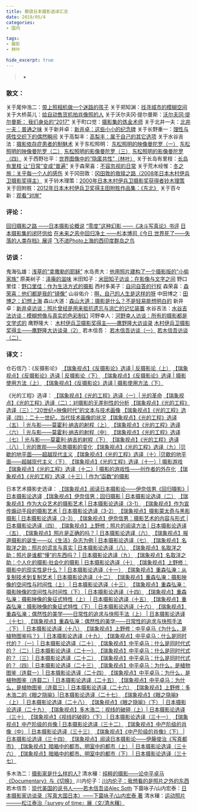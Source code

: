 ```yaml
---
title: 蔡骁日本摄影选译汇总
date: 2019/05/4
categories:
- 国内

tags:
- 摄影
- 林叶

hide_excerpt: true
---
```




> -



<!--more-->

### 散文：

关于尾仲浩二：[带上照相机做一个迷路的孩子](https://www.douban.com/note/711054882/)
关于郑知渊：[找寻城市的模糊空间](https://www.douban.com/note/686475173/)
关于大桥英儿：[给自动售货机拍肖像照的人](https://www.douban.com/note/666405760/)
关于沃尔夫冈·提尔曼斯：[沃尔夫冈·提尔曼斯： 我们身处的“2017”](https://www.douban.com/note/637074175/)
关于町口觉：[摄影集的炼金术师](https://www.douban.com/note/601903143/)
关于北井一夫：[北井一夫：普通之味](https://www.douban.com/note/599194390/)
关于新井卓：[新井卓：这些小小的纪念碑](https://www.douban.com/note/589302821/)
关于长野重一：[理性与感性交织下的偶然瞬间](https://www.douban.com/note/586833258/)
关于高梨丰：[高梨丰：属于自己的其它选项](https://www.douban.com/note/586831535/)
关于水谷吉法：[摄影依存症患者的制魅术](https://www.douban.com/note/586828202/)
关于东松照明：
[东松照明的映像曼陀罗（一）](https://www.douban.com/note/546063376/)
[东松照明的映像曼陀罗（二）](https://www.douban.com/note/546064088/)
[东松照明的影像曼陀罗（三）](https://www.douban.com/note/557538135/)
[东松照明的影像曼陀罗（四）](https://www.douban.com/note/557539468/)
关于西野壮平：[世界图像中的“隐匿共性”（林叶）](https://www.douban.com/note/532207186/)
关于长岛有里枝：[长岛有里枝 让“日常”变成“普遍”](https://www.douban.com/note/484509005/)
关于森荣喜：[不容忽视的日常](https://www.douban.com/note/341135274/)
关于荒木经惟：[冬之旅：关乎每一个人的感伤](https://www.douban.com/note/323559146/)
关于冈田敦：[冈田敦的救赎之路（2008年日本木村伊兵卫摄影奖得主）](https://www.douban.com/note/318328429/)
关于铃木理策：[2000年日本木村伊兵卫摄影奖获得者铃木理策](https://www.douban.com/note/308062598/)
关于田附胜：[2012年日本木村伊兵卫奖得主田附胜作品集：《东北》](https://www.douban.com/note/302185423/)
关于百々新：[观看“对岸”](https://www.douban.com/note/301039739/)


### 评论：

[回归摄影之路 ——日本摄影论概说](https://www.douban.com/note/654249638/)
[“零度”这种幻影 ——《决斗写真论》书评](https://www.douban.com/note/637075289/)
[日本摄影集的闭环供给](https://www.douban.com/note/657292144/)
[在未来之恶中回归净土 ——杉本博司《今日 世界死了——失落的人类存档》展评](https://www.douban.com/note/590598362/)
[飞不进Photo上海的西印度群岛之鸟](https://www.douban.com/note/516988510/)


### 访谈：

鬼海弘雄：[浅草的“拿撒勒的耶稣”](https://www.douban.com/note/703380858/)
水岛贵大：[他用照片建构了一个摄影版的“小偷家族”](https://www.douban.com/note/702124645/)
原美树子：[泽庵的滋味](https://www.douban.com/note/681033536/)
米田知子：[米田知子访谈：在影像与文字之间](https://www.douban.com/note/631666848/)
野口里佳：[野口里佳：作为生活方式的摄影](https://www.douban.com/note/630160815/)
西村多美子：[自问自答的行程](https://www.douban.com/note/610255487/)
森荣喜：[森荣喜：他们都是我的“镜像”](https://www.douban.com/note/604999943/)
山谷佑介：[啊，自己的人生是这样的呀](https://www.douban.com/note/596243756/)
中田博之：[田博之：幻想上海](https://www.douban.com/note/593893406/)
森山大道：[森山大道：摄影是什么？不是轻易能想明白的](https://www.douban.com/note/589798091/)
新井卓：[新井卓访谈：照片曾经是用来抵抗遗忘与消亡的记忆装置](https://www.douban.com/note/586829658/)
水谷吉法：[水谷吉法访谈：模糊想像与真实的色彩制幻](https://www.douban.com/note/586827345/)
河野幸人：[河野幸人访谈：所有的摄影都是文学式的](https://www.douban.com/note/586826430/)
鹰野隆大：
[木村伊兵卫摄影奖得主——鹰野隆大访谈录](https://www.douban.com/note/265875965/)
[木村伊兵卫摄影奖得主——鹰野隆大访谈录（2）](https://www.douban.com/note/265876023/)
若木信吾：
[若木信吾访谈（一）](https://www.douban.com/note/259590797/)
[若木信吾访谈（二）](https://www.douban.com/note/260996844/)



### 译文：

仓石信乃：《反摄影论》
[【瑞象视点】《反摄影论》选译 | 反摄影论（上）](https://mp.weixin.qq.com/s/atWas2q5cLu8AXdnytIZzQ)
[【瑞象视点】《反摄影论》选译 | 反摄影论（下）](https://mp.weixin.qq.com/s/W-utuUofQ4QG7dHaspGfcw)
[【瑞象视点】《反摄影论》选译 | 摄影使用方法（上）](https://mp.weixin.qq.com/s/5KSLzNGDp_mloAzMd3bhdg)
[【瑞象视点】《反摄影论》选译 | 摄影使用方法（下）](https://mp.weixin.qq.com/s/UuOwHG5ZxY8Qf9J-fFnhBA)

《光的工程》选译：
[【瑞象视点】《光的工程》选译（一）| 光的革命](https://mp.weixin.qq.com/s/3aPuhepiZw7_73_IqSmjpA)
[【瑞象视点】《光的工程》选译（二）：对摄影的无差别性的分析](https://mp.weixin.qq.com/s/MCqcGyIh_fAAUssTR57saw)
[【瑞象视点】《光的工程》选译（三）：“20世纪=映像时代”的文本与技术画像](https://mp.weixin.qq.com/s/jpiD3Yg6WqFZm9oqCA_Piw)
[【瑞象视点】《光的工程》选译（四）：二十一世纪，当代技术画像的状况](https://mp.weixin.qq.com/s/-AbxrY00HQ6h_Hu80DRluw)
[【瑞象视点】《光的工程》选译（五） | 光与影——莫霍利·纳吉的射程（上）](https://mp.weixin.qq.com/s/86k2r1WZLXPKHxyaZZoJkQ)
[【瑞象视点】《光的工程》选译（六） | 光与影——莫霍利·纳吉的射程（中）](https://mp.weixin.qq.com/s/R9XzGa1rDz0efYpEDFG0JQ)
[【瑞象视点】《光的工程》选译（七）| 光与影——莫霍利·纳吉的射程（下）​](https://mp.weixin.qq.com/s/zzhAsLNs05nepMY5ayIhZQ)
[【瑞象视点】《光的工程》选译（八） | 光的景观——风景摄影的变化](https://mp.weixin.qq.com/s/xme102tJWXfbAtKRhtnuVA)
[【瑞象视点】《光的工程》选译（九）|贝歇的地平面——超越现代主义](https://mp.weixin.qq.com/s/khLUBUC9YxjKmY1FY-ihaQ)
[【瑞象视点】《光的工程》选译（十）|贝歇的地平面——超越现代主义（下）](https://mp.weixin.qq.com/s/N-_HGkrCLeFL2mQBKhzfQg)
[【瑞象视点】《光的工程》选译（十一）| 摄影游戏](https://mp.weixin.qq.com/s/gJKF4TnHHULlJ30J5wNZHA)
[【瑞象视点】《光的工程》选译（十二）| 摄影的游戏性——创作者的外在化](https://mp.weixin.qq.com/s/XnEb7Jq5delpxjNhMzBIDw)
[【瑞象视点】《光的工程》选译（十三）| 作为“函数”的摄影](https://mp.weixin.qq.com/s/y2ATHj0z9D24eFcZL5hegw)

日本艺术摄影史选译：
[【瑞象视点】阅读日本摄影论——伊奈信男《回归摄影》| 日本摄影论选译](https://mp.weixin.qq.com/s/XiB2ACM7jHTvjFygY2Q0hQ)
[【瑞象视点】伊奈信男：回归摄影 | 日本摄影论选译（二）](https://mp.weixin.qq.com/s/fFVrAS2AZdCPKVvibH1B8g)
[【瑞象视点】作为大众艺术的摄影艺术 | 日本摄影论选译（3-1）](https://mp.weixin.qq.com/s/qhUxC0DE_rLJvCys-4bXag)
[【瑞象视点】作为宣传煽动手段的摄影艺术 | 日本摄影论选译（3-2）](https://mp.weixin.qq.com/s/JHIahPjeJdWkFUH2tEkaEA)
[【瑞象视点】摄影蒙太奇与黑影摄影 | 日本摄影论选译（3-3）](https://mp.weixin.qq.com/s/KGAdHeFaPq4k8nhsefxViQ)
[【瑞象视点】伊奈信男：摄影艺术的内容与形式 | 日本摄影论选译（四）](https://mp.weixin.qq.com/s/D9tDCFIVK1EftgJULNN17g)
[【瑞象视点】上野修：照片的阅读方法 | 日本摄影论选译（五）](https://mp.weixin.qq.com/s/hTA-8PG15LJD7IK9roIyRw)
[【瑞象视点】照片是正确的吗？ | 日本摄影论选译（六）](https://mp.weixin.qq.com/s/X4DBoDRm5uA_1EDCBGuY2w)
[【瑞象视点】报道摄影的诞生——以《生活》杂志为例 | 日本摄影论选译（七）](https://mp.weixin.qq.com/s/t4Jhan7n9CHxRaMAlaFxpw)
[【瑞象视点】名取洋之助：照片的谎言与真实 | 日本摄影论选译（八）](https://mp.weixin.qq.com/s/5jQOtGw7HFAbCpCOR7066w)
[【瑞象视点】名取洋之助：照片是谁都“懂”的东西吗？ | 日本摄影论选译（九）](https://mp.weixin.qq.com/s/knH6_DAcKMey0SUGflpjrw)
[【瑞象视点】名取洋之助：个人化的摄影·社会化的摄影 | 日本摄影论选译（十）](https://mp.weixin.qq.com/s/P5m9gheivHzIDsxYCx_vVg)
[【瑞象视点】上野修：摄影中的现实性是什么？ | 日本摄影论选译（十一）](https://mp.weixin.qq.com/s/SoioYKfzkw9M6G8AWxR_KQ)
[【瑞象视点】重森弘淹：从复制技术到复制艺术 | 日本摄影论选译（十二）](https://mp.weixin.qq.com/s/Sw4QuHk8XJ-FQoZPbXunOA)
[【瑞象视点】重森弘淹：摄影映像的空间性与时间性（上） | 日本摄影论选译（十三）](https://mp.weixin.qq.com/s/7z37gdHZsEvGf8PoNIElpQ)
[【瑞象视点】重森弘淹：摄影映像的空间性与时间性（下） | 日本摄影论选译（十四）](https://mp.weixin.qq.com/s/QES2Kp2gdnll4r8LWSUgCQ)
[【瑞象视点】重森弘淹：摄影映像的象征式特性（上） | 日本摄影论选译（十五）](https://mp.weixin.qq.com/s/9f4eIeQsQ0vIzYWvyYy-ig)
[【瑞象视点】重森弘淹：摄影映像的象征式特性（下） | 日本摄影论选译（十六）](https://mp.weixin.qq.com/s/QsCqVAKZ2VtJT8npePAyNQ)
[【瑞象视点】重森弘淹：偶然性的美学——日常性的追求与快照手法（上） | 日本摄影论选译（十七）](https://mp.weixin.qq.com/s/OMDmKC8mj5gfMDj1tdr0oQ)
[【瑞象视点】重森弘淹：偶然性的美学——日常性的追求与快照手法（下） | 日本摄影论选译（十八）](https://mp.weixin.qq.com/s/_Lja7Lb6-7s0pB9TUOV9cA)
[【瑞象视点】上野修：中平卓马《为什么，是植物图鉴吗？》 | 日本摄影论选译（十九）](https://mp.weixin.qq.com/s/3xbvvM_JZOcWI0bHHDHiSg)
[【瑞象视点】中平卓马：什么是同时代的？（一）| 日本摄影论选译（二十）](https://mp.weixin.qq.com/s/hrvsiDtOrmXnhznvDz-05w)
[【瑞象视点】中平卓马：什么是同时代式的？（二）| 日本摄影论选译（二十一）](https://mp.weixin.qq.com/s/BE_LzQusVC2D21kM4DM9Uw)
[【瑞象视点】中平卓马：什么是同时代式的？（三）| 日本摄影论选译（二十二）](https://mp.weixin.qq.com/s/zX1Wg7LgOyYqKLdgYaO39w)
[【瑞象视点】中平卓马：什么是同时代式的？（四）| 日本摄影论选译（二十三）](https://mp.weixin.qq.com/s/ElDp0CBw57h1Sogo7Dk-8g)
[【瑞象视点】中平卓马：为什么，是植物图鉴（连载一）| 日本摄影论选译（二十四）](https://mp.weixin.qq.com/s/TJPy4oFcM4g_-n71cji_uA)
[【瑞象视点】中平卓马：为什么，是植物图鉴（连载二）| 日本摄影论选译（二十五）](https://mp.weixin.qq.com/s/BaWbwdiqIHTJxGG5KJPazg)
[【瑞象视点】中平卓马：为什么，是植物图鉴（连载三）| 日本摄影论选译（二十六）](https://mp.weixin.qq.com/s/UGI6ORygW7VAsLW5KS0_UA)
[【瑞象视点】上野修：多木浩二的《眼之隐喻》|日本摄影论选译（二十七）](https://mp.weixin.qq.com/s/7kBZAbt0VStAQiF6xXrffQ)
[【瑞象视点】《眼之隐喻》（上） | 日本摄影论选译（二十八）](https://mp.weixin.qq.com/s/64iY7Set67qjCxNYWFXVtQ)
[【瑞象视点】《眼之隐喻》（下） | 日本摄影论选译（二十九）](https://mp.weixin.qq.com/s/g_646SfKgvAEgvVC6Lfh5A)
[【瑞象视点】多木浩二：视线的破碎（上）| 日本摄影论选译（三十）](https://mp.weixin.qq.com/s/DouAi0K7W51sWFM8UWwZWg)
[【瑞象视点】《视线的破碎》（下） | 日本摄影论选译（三十一）](https://mp.weixin.qq.com/s/mVQNXQahUm-kiIV7mJP9Wg)
[【瑞象视点】中产阶级的肖像 | 日本摄影论选译（三十二）](https://mp.weixin.qq.com/s/Rl0bdkMiCPMsMmWA5iOA8A)
[【瑞象视点】中产阶级的肖像（中） | 日本摄影论选译（三十三）](https://mp.weixin.qq.com/s/FaVy3dqzdeGWF0do371dDw)
[【瑞象视点】《中产阶级的肖像》（下） | 日本摄影论选译（三十四）](https://mp.weixin.qq.com/s/5dZiWy-oHeNOWYgBNuJAAg)
[【瑞象视点】阅读日本摄影论——伊藤俊治《写真都市》](https://mp.weixin.qq.com/s/cM_fBaByvNFbXzPS8A4pUg)
[【瑞象视点】暗箱中的都市、明室中的都市（上） | 日本摄影论选译（三十六）](https://mp.weixin.qq.com/s/NeY-eJ5xwg6nORu2U3UwZQ)
[【瑞象视点】暗箱中的都市、明室中的都市（下） | 日本摄影论选译（三十七）](https://mp.weixin.qq.com/s/gHR-jaKCIyJ_EmUyiQeaDQ)




多木浩二：[摄影家是什么样的人?](https://www.douban.com/note/548492182/)
清水穰：[纯粹的摄影——论中平卓马《Documentary》与《切换》](https://www.douban.com/note/480840829/)
川内伦子：[川内伦子：我想看的是照片之外的东西](https://www.douban.com/note/313749556/)
若木信吾：[现代美国的说书人——若木信吾谈Alec Soth](https://www.douban.com/note/258275021/)
下菌咏子/山内宏泰：[日本摄影家访谈录（写真大国日本）——下菌咏子/山内宏泰 著](https://www.douban.com/note/255192480/)
清水穰：[运动照片———松江泰治『survey of time』展（文/清水穰）](https://www.douban.com/note/253921648/)




